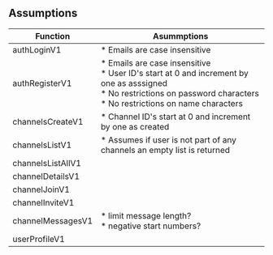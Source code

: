 
## Assumptions




| Function           |  Asummptions  |
|---                 |---         |
| authLoginV1        |  * Emails are case insensitive    |
| authRegisterV1     |  * Emails are case insensitive <br> * User ID's start at 0 and increment by one as asssigned <br> * No restrictions on password characters <br> * No restrictions on name characters    |
| channelsCreateV1   |  * Channel ID's start at 0 and increment by one as created   |
| channelsListV1     | * Assumes if user is not part of any channels an empty list is returned |
| channelsListAllV1  |     |
| channelDetailsV1   |     |
| channelJoinV1      |     |
| channelInviteV1    |     |
| channelMessagesV1  |  * limit message length?   <br> * negative start numbers?|
| userProfileV1      |     |

